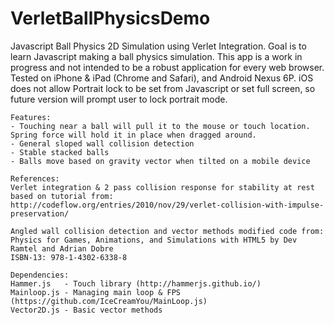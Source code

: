 # VerletBallPhysicsDemo
Javascript Ball Physics 2D Simulation using Verlet Integration. 
Goal is to learn Javascript making a ball physics simulation.
	This app is a work in progress and not intended to be a robust application for every web browser.
	Tested on iPhone & iPad (Chrome and Safari), and Android Nexus 6P. 
	iOS does not allow Portrait lock to be set from Javascript or set full screen, so future version will prompt user to lock portrait mode.

	Features:
	- Touching near a ball will pull it to the mouse or touch location. Spring force will hold it in place when dragged around.
	- General sloped wall collision detection
	- Stable stacked balls
	- Balls move based on gravity vector when tilted on a mobile device

	References:
	Verlet integration & 2 pass collision response for stability at rest based on tutorial from:
	http://codeflow.org/entries/2010/nov/29/verlet-collision-with-impulse-preservation/

	Angled wall collision detection and vector methods modified code from:
	Physics for Games, Animations, and Simulations with HTML5 by Dev Ramtel and Adrian Dobre
	ISBN-13: 978-1-4302-6338-8

	Dependencies:
	Hammer.js   - Touch library (http://hammerjs.github.io/)
	Mainloop.js - Managing main loop & FPS (https://github.com/IceCreamYou/MainLoop.js)
	Vector2D.js - Basic vector methods 
